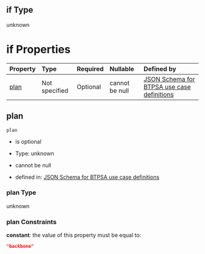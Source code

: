 ## if Type

unknown

# if Properties

| Property      | Type          | Required | Nullable       | Defined by                                                                                                                                                                                                                                  |
| :------------ | :------------ | :------- | :------------- | :------------------------------------------------------------------------------------------------------------------------------------------------------------------------------------------------------------------------------------------ |
| [plan](#plan) | Not specified | Optional | cannot be null | [JSON Schema for BTPSA use case definitions](btpsa-usecase-properties-services-items-allof-1-then-allof-46-then-allof-0-if-properties-plan.md "undefined#/properties/services/items/allOf/1/then/allOf/46/then/allOf/0/if/properties/plan") |

## plan



`plan`

*   is optional

*   Type: unknown

*   cannot be null

*   defined in: [JSON Schema for BTPSA use case definitions](btpsa-usecase-properties-services-items-allof-1-then-allof-46-then-allof-0-if-properties-plan.md "undefined#/properties/services/items/allOf/1/then/allOf/46/then/allOf/0/if/properties/plan")

### plan Type

unknown

### plan Constraints

**constant**: the value of this property must be equal to:

```json
"backbone"
```
